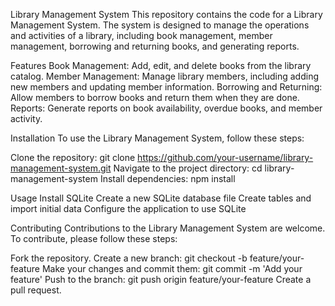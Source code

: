 Library Management System
This repository contains the code for a Library Management System. The system is designed to manage the operations and activities of a library, including book management, member management, borrowing and returning books, and generating reports.



Features
Book Management: Add, edit, and delete books from the library catalog.
Member Management: Manage library members, including adding new members and updating member information.
Borrowing and Returning: Allow members to borrow books and return them when they are done.
Reports: Generate reports on book availability, overdue books, and member activity.

Installation
To use the Library Management System, follow these steps:

Clone the repository: git clone https://github.com/your-username/library-management-system.git
Navigate to the project directory: cd library-management-system
Install dependencies: npm install

Usage
Install SQLite
Create a new SQLite database file
Create tables and import initial data
Configure the application to use SQLite

Contributing
Contributions to the Library Management System are welcome. To contribute, please follow these steps:

Fork the repository.
Create a new branch: git checkout -b feature/your-feature
Make your changes and commit them: git commit -m 'Add your feature'
Push to the branch: git push origin feature/your-feature
Create a pull request.


